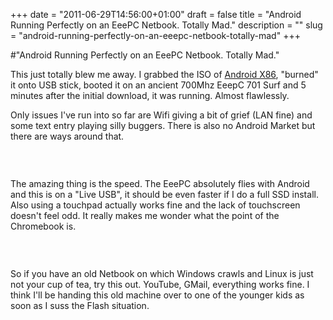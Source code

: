 +++
date = "2011-06-29T14:56:00+01:00"
draft = false
title = "Android Running Perfectly on an EeePC Netbook. Totally Mad."
description = ""
slug = "android-running-perfectly-on-an-eeepc-netbook-totally-mad"
+++

#"Android Running Perfectly on an EeePC Netbook. Totally Mad."


 <p>This just totally blew me away. I grabbed the ISO of <a href="http://www.android-x86.org/">Android X86</a>, "burned" it onto USB stick, booted it on an ancient 700Mhz EeepC 701 Surf and 5 minutes after the initial download, it was running. Almost flawlessly.</p>
<p>Only issues I've run into so far are Wifi giving a bit of grief (LAN fine) and some text entry playing silly buggers. There is also no Android Market but there are ways around that.&nbsp;</p>
<p>&nbsp;</p>
<p><img src="https://lh5.googleusercontent.com/-jtOZODsX1bo/TgstReJUu7I/AAAAAAAAJe8/qRm7OVS-3_U/s400/IMG_20110629_144553.jpg" alt="" style="display: block; margin-left: auto; margin-right: auto;" /></p>
<p>The amazing thing is the speed. The EeePC absolutely flies with Android and this is on a "Live USB", it should be even faster if I do a full SSD install. Also using a touchpad actually works fine and the lack of touchscreen doesn't feel odd. It really makes me wonder what the point of the Chromebook is.</p>
<p><img src="https://lh4.googleusercontent.com/-HVIeMB0EATs/TgstGzk58RI/AAAAAAAAJe0/XtewWm_iiOk/s400/IMG_20110629_144603.jpg" alt="" style="display: block; margin-left: auto; margin-right: auto;" /></p>
<p>&nbsp;</p>
<p>So if you have an old Netbook on which Windows crawls and Linux is just not your cup of tea, try this out. YouTube, GMail, everything works fine. I think I'll be handing this old machine over to one of the younger kids as soon as I suss the Flash situation.</p>
<p>&nbsp;</p>
 